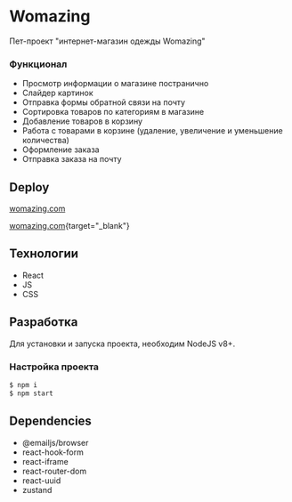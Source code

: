 # Womazing
Пет-проект "интернет-магазин одежды Womazing"

### Функционал
- Просмотр информации о магазине постранично
- Слайдер картинок
- Отправка формы обратной связи на почту
- Сортировка товаров по категориям в магазине
- Добавление товаров в корзину
- Работа с товарами в корзине (удаление, увеличение и уменьшение количества)
- Оформление заказа
- Отправка заказа на почту



## Deploy
<a href="https://womazing-eight.vercel.app/" target="_blank">womazing.com</a>

[womazing.com](https://womazing-eight.vercel.app/){target="_blank"}

## Технологии
- React
- JS
- CSS

## Разработка
Для установки и запуска проекта, необходим NodeJS v8+.

### Настройка проекта
```sh
$ npm i
$ npm start
```
## Dependencies
- @emailjs/browser
- react-hook-form
- react-iframe
- react-router-dom
- react-uuid
- zustand
